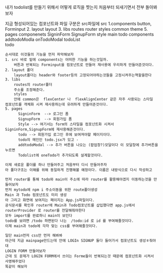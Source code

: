  내가 todolist를 만들기 위해서 어떻게 로직을 짯는지 처음부터 되새기면서 전부 돌아봐보자

 지금 형성되어있는 컴포넌트와 파일 구분은 
 src파일에 
    src
        1.components
            button,
            Forminput
        2. layout
            layout
        3. libs
            routes
                router
             styles
                common
                theme 
        5.    pages
                componenets
                    SigninForm
                    SignupForm
                    style
                main
                todo
                components
                    addtodoModla
                    onTodoModal
                    todoList           
                todo

    순서대로 이것들의 기능을 먼저 파악해보자
    1. src 바로 밑에 components는 어떠한 기능을 하는것일까.
        버튼과 반복되는 Forminput을 컴포넌트로 만들어 재사용에 우리하게 만들어준것이다.
    2. layout 폴더
        layout폴더는 header와 footer등의 고정되어야하는것들을 고정시켜주는역할을한다
    3. libs
        routes의 router폴더
        주소를 조정해준다.
        styles
        안에 common은  flexCenter 나  flexAlignCenter 같은 자주 사용되는 스타일 컴포넌트를 객체화 시켜 재사용하는데 유려하게 만들어준것이다.
    5. pages
          SigninForm  --> 로그인 폼
          SignupForm  --> 회원가입 폼
          Style --> 여기서는 form의 스타일을 컴포넌트화 시켜서SigninForm,SignupForm에 재사용해준것이다.   
          todo --> 회원가입 로그인 후에 보여져야할 페이지이다.
          todo의 메인인 todo.jsx가 있고 - 
          addtodoModal --> 추가 버튼을 나오는 (팝업창?)모달이다 이 모달창에 추가버튼을 누르면 
          Todolist에 oneTodo가 추가되도록 설계할것이다.

    이제 새로운 폴더를 하나 만들어주고 처음부터 다시 만들어주자
    아 폴더구조는 이해를 위해 동일하게 진행해볼 예정이다. 이름은 내방식으로 다시 작성하고

    먼저 router를 통해 todo와 main이 주소에 따라 router를 활용해야겠지 이동하는것을 만들어보자
    먼저 mytodo에 npm i 주소이동을 위한 route폴더생성 
    Main 과 Todo 컴포넌트도 미리 생성
    아 그리고 화면에 보여지는 페이지는 App.js파일이다.
    공식문서를 확인후 router에 Main과 Todo컴포넌트를 삽입했다면 app.js에서 routerProvider 로 router를 전달해줘야한다
    모두 import를 완료하니 main이 보인다
    todo를 보려면 /todo 하면된다 나는  /todo:id 로 id 를 부여해줄것이다.
    이제 main과 todo에 각자 맞는 css를 부여해줄것이다.

    일단 main먼저 css만 먼저 해봐봐
    아근데 지금 mainpage만드는데 안에 LOGIn SIGNUP 둘다 들어가서 컴포넌트도 생성ㅎ줘야대
    LOGIN FORM 만들어보자
    근데 또 문제가 LOGIN FORM에서 쓰이는 Forme들이 반복되는것 때문에 컴포넌트화 시켜서 사영해주었다
    똑같이 해보자
    

    


    







    
        
    



 